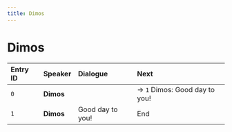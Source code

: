```yaml
---
title: Dimos
---
```


# Dimos


| Entry ID | Speaker | Dialogue | Next |
| :------- | :------ | :------- | :------------ |
| `0` | **Dimos** |  | → `1` Dimos: Good day to you\! |
| `1` | **Dimos** | Good day to you\! | End |
